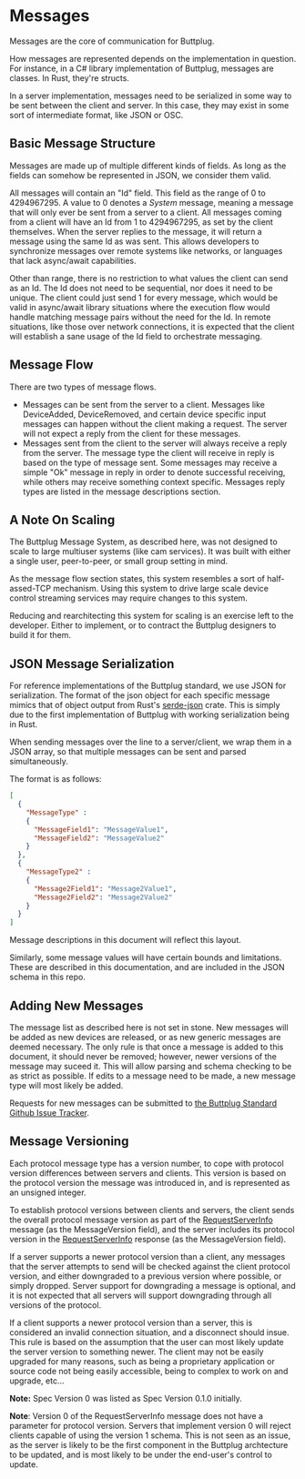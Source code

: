 # Messages

Messages are the core of communication for Buttplug.

How messages are represented depends on the implementation in question. For instance, in a C\# library implementation of Buttplug, messages are classes. In Rust, they're structs.

In a server implementation, messages need to be serialized in some way to be sent between the client and server. In this case, they may exist in some sort of intermediate format, like JSON or OSC.

## Basic Message Structure

Messages are made up of multiple different kinds of fields. As long as the fields can somehow be represented in JSON, we consider them valid.

All messages will contain an "Id" field. This field as the range of 0 to 4294967295. A value to 0 denotes a _System_ message, meaning a message that will only ever be sent from a server to a client. All messages coming from a client will have an Id from 1 to 4294967295, as set by the client themselves. When the server replies to the message, it will return a message using the same Id as was sent. This allows developers to synchronize messages over remote systems like networks, or languages that lack async/await capabilities.

Other than range, there is no restriction to what values the client can send as an Id. The Id does not need to be sequential, nor does it need to be unique. The client could just send 1 for every message, which would be valid in async/await library situations where the execution flow would handle matching message pairs without the need for the Id. In remote situations, like those over network connections, it is expected that the client will establish a sane usage of the Id field to orchestrate messaging.

## Message Flow

There are two types of message flows.

* Messages can be sent from the server to a client. Messages like DeviceAdded, DeviceRemoved, and certain device specific input messages can happen without the client making a request. The server will not expect a reply from the client for these messages.
* Messages sent from the client to the server will always receive a reply from the server. The message type the client will receive in reply is based on the type of message sent. Some messages may receive a simple "Ok" message in reply in order to denote successful receiving, while others may receive something context specific. Messages reply types are listed in the message descriptions section.

## A Note On Scaling

The Buttplug Message System, as described here, was not designed to scale to large multiuser systems \(like cam services\). It was built with either a single user, peer-to-peer, or small group setting in mind.

As the message flow section states, this system resembles a sort of half-assed-TCP mechanism. Using this system to drive large scale device control streaming services may require changes to this system.

Reducing and rearchitecting this system for scaling is an exercise left to the developer. Either to implement, or to contract the Buttplug designers to build it for them.

## JSON Message Serialization

For reference implementations of the Buttplug standard, we use JSON for serialization. The format of the json object for each specific message mimics that of object output from Rust's [serde-json](https://github.com/serde-rs/json) crate. This is simply due to the first implementation of Buttplug with working serialization being in Rust.

When sending messages over the line to a server/client, we wrap them in a JSON array, so that multiple messages can be sent and parsed simultaneously.

The format is as follows:

```json
[
  {
    "MessageType" :
    {
      "MessageField1": "MessageValue1",
      "MessageField2": "MessageValue2"
    }
  },
  {
    "MessageType2" :
    {
      "Message2Field1": "Message2Value1",
      "Message2Field2": "Message2Value2"
    }
  }
]
```

Message descriptions in this document will reflect this layout.

Similarly, some message values will have certain bounds and limitations. These are described in this documentation, and are included in the JSON schema in this repo.

## Adding New Messages

The message list as described here is not set in stone. New messages will be added as new devices are released, or as new generic messages are deemed necessary. The only rule is that once a message is added to this document, it should never be removed; however, newer versions of the message may suceed it. This will allow parsing and schema checking to be as strict as possible. If edits to a message need to be made, a new message type will most likely be added.

Requests for new messages can be submitted to [the Buttplug Standard Github Issue Tracker](https://github.com/metafetish/buttplug/issues).

## Message Versioning

Each protocol message type has a version number, to cope with protocol version differences between servers and clients. This version is based on the protocol version the message was introduced in, and is represented as an unsigned integer. 

To establish protocol versions between clients and servers, the client sends the overall protocol message version as part of the [RequestServerInfo](identification.md#requestserverinfo) message (as the MessageVersion field), and the server includes its protocol version in the [RequestServerInfo](identification.md#serverinfo) response (as the MessageVersion field). 

If a server supports a newer protocol version than a client, any messages that the server attempts to send will be checked against the client protocol version, and either downgraded to a previous version where possible, or simply dropped. Server support for downgrading a message is optional, and it is not expected that all servers will support downgrading through all versions of the protocol.

If a client supports a newer protocol version than a server, this is considered an invalid connection situation, and a disconnect should insue. This rule is based on the assumption that the user can most likely update the server version to something newer. The client may not be easily upgraded for many reasons, such as being a proprietary application or source code not being easily accessible, being to complex to work on and upgrade, etc...

**Note:** Spec Version 0 was listed as Spec Version 0.1.0 initially.

**Note**: Version 0 of the RequestServerInfo message does not have a parameter for protocol version. Servers that implement version 0 will reject clients capable of using the version 1 schema. This is not seen as an issue, as the server is likely to be the first component in the Buttplug archtecture to be updated, and is most likely to be under the end-user's control to update.
